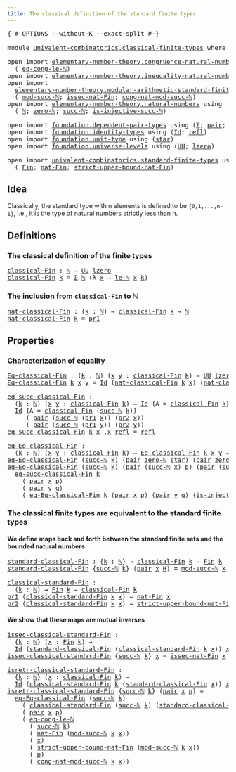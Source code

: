 ```yaml
---
title: The classical definition of the standard finite types
---
```


<pre class="Agda"><a id="79" class="Symbol">{-#</a> <a id="83" class="Keyword">OPTIONS</a> <a id="91" class="Pragma">--without-K</a> <a id="103" class="Pragma">--exact-split</a> <a id="117" class="Symbol">#-}</a>

<a id="122" class="Keyword">module</a> <a id="129" href="univalent-combinatorics.classical-finite-types.html" class="Module">univalent-combinatorics.classical-finite-types</a> <a id="176" class="Keyword">where</a>

<a id="183" class="Keyword">open</a> <a id="188" class="Keyword">import</a> <a id="195" href="elementary-number-theory.congruence-natural-numbers.html" class="Module">elementary-number-theory.congruence-natural-numbers</a> <a id="247" class="Keyword">using</a>
  <a id="255" class="Symbol">(</a> <a id="257" href="elementary-number-theory.congruence-natural-numbers.html#4336" class="Function">eq-cong-le-ℕ</a><a id="269" class="Symbol">)</a>
<a id="271" class="Keyword">open</a> <a id="276" class="Keyword">import</a> <a id="283" href="elementary-number-theory.inequality-natural-numbers.html" class="Module">elementary-number-theory.inequality-natural-numbers</a> <a id="335" class="Keyword">using</a> <a id="341" class="Symbol">(</a><a id="342" href="elementary-number-theory.inequality-natural-numbers.html#2066" class="Function">le-ℕ</a><a id="346" class="Symbol">)</a>
<a id="348" class="Keyword">open</a> <a id="353" class="Keyword">import</a>
  <a id="362" href="elementary-number-theory.modular-arithmetic-standard-finite-types.html" class="Module">elementary-number-theory.modular-arithmetic-standard-finite-types</a> <a id="428" class="Keyword">using</a>
  <a id="436" class="Symbol">(</a> <a id="438" href="elementary-number-theory.modular-arithmetic-standard-finite-types.html#2873" class="Function">mod-succ-ℕ</a><a id="448" class="Symbol">;</a> <a id="450" href="elementary-number-theory.modular-arithmetic-standard-finite-types.html#5492" class="Function">issec-nat-Fin</a><a id="463" class="Symbol">;</a> <a id="465" href="elementary-number-theory.modular-arithmetic-standard-finite-types.html#3580" class="Function">cong-nat-mod-succ-ℕ</a><a id="484" class="Symbol">)</a>
<a id="486" class="Keyword">open</a> <a id="491" class="Keyword">import</a> <a id="498" href="elementary-number-theory.natural-numbers.html" class="Module">elementary-number-theory.natural-numbers</a> <a id="539" class="Keyword">using</a>
  <a id="547" class="Symbol">(</a> <a id="549" href="elementary-number-theory.natural-numbers.html#1444" class="Datatype">ℕ</a><a id="550" class="Symbol">;</a> <a id="552" href="elementary-number-theory.natural-numbers.html#1465" class="InductiveConstructor">zero-ℕ</a><a id="558" class="Symbol">;</a> <a id="560" href="elementary-number-theory.natural-numbers.html#1478" class="InductiveConstructor">succ-ℕ</a><a id="566" class="Symbol">;</a> <a id="568" href="elementary-number-theory.natural-numbers.html#2693" class="Function">is-injective-succ-ℕ</a><a id="587" class="Symbol">)</a>

<a id="590" class="Keyword">open</a> <a id="595" class="Keyword">import</a> <a id="602" href="foundation.dependent-pair-types.html" class="Module">foundation.dependent-pair-types</a> <a id="634" class="Keyword">using</a> <a id="640" class="Symbol">(</a><a id="641" href="foundation-core.dependent-pair-types.html#502" class="Record">Σ</a><a id="642" class="Symbol">;</a> <a id="644" href="foundation-core.dependent-pair-types.html#575" class="InductiveConstructor">pair</a><a id="648" class="Symbol">;</a> <a id="650" href="foundation-core.dependent-pair-types.html#592" class="Field">pr1</a><a id="653" class="Symbol">;</a> <a id="655" href="foundation-core.dependent-pair-types.html#604" class="Field">pr2</a><a id="658" class="Symbol">)</a>
<a id="660" class="Keyword">open</a> <a id="665" class="Keyword">import</a> <a id="672" href="foundation.identity-types.html" class="Module">foundation.identity-types</a> <a id="698" class="Keyword">using</a> <a id="704" class="Symbol">(</a><a id="705" href="foundation-core.identity-types.html#641" class="Datatype">Id</a><a id="707" class="Symbol">;</a> <a id="709" href="foundation-core.identity-types.html#694" class="InductiveConstructor">refl</a><a id="713" class="Symbol">)</a>
<a id="715" class="Keyword">open</a> <a id="720" class="Keyword">import</a> <a id="727" href="foundation.unit-type.html" class="Module">foundation.unit-type</a> <a id="748" class="Keyword">using</a> <a id="754" class="Symbol">(</a><a id="755" href="foundation.unit-type.html#999" class="InductiveConstructor">star</a><a id="759" class="Symbol">)</a>
<a id="761" class="Keyword">open</a> <a id="766" class="Keyword">import</a> <a id="773" href="foundation.universe-levels.html" class="Module">foundation.universe-levels</a> <a id="800" class="Keyword">using</a> <a id="806" class="Symbol">(</a><a id="807" href="foundation-core.universe-levels.html#222" class="Primitive">UU</a><a id="809" class="Symbol">;</a> <a id="811" href="Agda.Primitive.html#764" class="Primitive">lzero</a><a id="816" class="Symbol">)</a>

<a id="819" class="Keyword">open</a> <a id="824" class="Keyword">import</a> <a id="831" href="univalent-combinatorics.standard-finite-types.html" class="Module">univalent-combinatorics.standard-finite-types</a> <a id="877" class="Keyword">using</a>
  <a id="885" class="Symbol">(</a> <a id="887" href="univalent-combinatorics.standard-finite-types.html#2149" class="Function">Fin</a><a id="890" class="Symbol">;</a> <a id="892" href="univalent-combinatorics.standard-finite-types.html#5670" class="Function">nat-Fin</a><a id="899" class="Symbol">;</a> <a id="901" href="univalent-combinatorics.standard-finite-types.html#5771" class="Function">strict-upper-bound-nat-Fin</a><a id="927" class="Symbol">)</a>
</pre>
## Idea

Classically, the standard type with n elements is defined to be `{0,1,...,n-1}`, i.e., it is the type of natural numbers strictly less than n.

## Definitions

### The classical definition of the finite types

<pre class="Agda"><a id="classical-Fin"></a><a id="1161" href="univalent-combinatorics.classical-finite-types.html#1161" class="Function">classical-Fin</a> <a id="1175" class="Symbol">:</a> <a id="1177" href="elementary-number-theory.natural-numbers.html#1444" class="Datatype">ℕ</a> <a id="1179" class="Symbol">→</a> <a id="1181" href="foundation-core.universe-levels.html#222" class="Primitive">UU</a> <a id="1184" href="Agda.Primitive.html#764" class="Primitive">lzero</a>
<a id="1190" href="univalent-combinatorics.classical-finite-types.html#1161" class="Function">classical-Fin</a> <a id="1204" href="univalent-combinatorics.classical-finite-types.html#1204" class="Bound">k</a> <a id="1206" class="Symbol">=</a> <a id="1208" href="foundation-core.dependent-pair-types.html#502" class="Record">Σ</a> <a id="1210" href="elementary-number-theory.natural-numbers.html#1444" class="Datatype">ℕ</a> <a id="1212" class="Symbol">(λ</a> <a id="1215" href="univalent-combinatorics.classical-finite-types.html#1215" class="Bound">x</a> <a id="1217" class="Symbol">→</a> <a id="1219" href="elementary-number-theory.inequality-natural-numbers.html#2066" class="Function">le-ℕ</a> <a id="1224" href="univalent-combinatorics.classical-finite-types.html#1215" class="Bound">x</a> <a id="1226" href="univalent-combinatorics.classical-finite-types.html#1204" class="Bound">k</a><a id="1227" class="Symbol">)</a>
</pre>
### The inclusion from `classical-Fin` to ℕ

<pre class="Agda"><a id="nat-classical-Fin"></a><a id="1287" href="univalent-combinatorics.classical-finite-types.html#1287" class="Function">nat-classical-Fin</a> <a id="1305" class="Symbol">:</a> <a id="1307" class="Symbol">(</a><a id="1308" href="univalent-combinatorics.classical-finite-types.html#1308" class="Bound">k</a> <a id="1310" class="Symbol">:</a> <a id="1312" href="elementary-number-theory.natural-numbers.html#1444" class="Datatype">ℕ</a><a id="1313" class="Symbol">)</a> <a id="1315" class="Symbol">→</a> <a id="1317" href="univalent-combinatorics.classical-finite-types.html#1161" class="Function">classical-Fin</a> <a id="1331" href="univalent-combinatorics.classical-finite-types.html#1308" class="Bound">k</a> <a id="1333" class="Symbol">→</a> <a id="1335" href="elementary-number-theory.natural-numbers.html#1444" class="Datatype">ℕ</a>
<a id="1337" href="univalent-combinatorics.classical-finite-types.html#1287" class="Function">nat-classical-Fin</a> <a id="1355" href="univalent-combinatorics.classical-finite-types.html#1355" class="Bound">k</a> <a id="1357" class="Symbol">=</a> <a id="1359" href="foundation-core.dependent-pair-types.html#592" class="Field">pr1</a>
</pre>
## Properties

### Characterization of equality

<pre class="Agda"><a id="Eq-classical-Fin"></a><a id="1425" href="univalent-combinatorics.classical-finite-types.html#1425" class="Function">Eq-classical-Fin</a> <a id="1442" class="Symbol">:</a> <a id="1444" class="Symbol">(</a><a id="1445" href="univalent-combinatorics.classical-finite-types.html#1445" class="Bound">k</a> <a id="1447" class="Symbol">:</a> <a id="1449" href="elementary-number-theory.natural-numbers.html#1444" class="Datatype">ℕ</a><a id="1450" class="Symbol">)</a> <a id="1452" class="Symbol">(</a><a id="1453" href="univalent-combinatorics.classical-finite-types.html#1453" class="Bound">x</a> <a id="1455" href="univalent-combinatorics.classical-finite-types.html#1455" class="Bound">y</a> <a id="1457" class="Symbol">:</a> <a id="1459" href="univalent-combinatorics.classical-finite-types.html#1161" class="Function">classical-Fin</a> <a id="1473" href="univalent-combinatorics.classical-finite-types.html#1445" class="Bound">k</a><a id="1474" class="Symbol">)</a> <a id="1476" class="Symbol">→</a> <a id="1478" href="foundation-core.universe-levels.html#222" class="Primitive">UU</a> <a id="1481" href="Agda.Primitive.html#764" class="Primitive">lzero</a>
<a id="1487" href="univalent-combinatorics.classical-finite-types.html#1425" class="Function">Eq-classical-Fin</a> <a id="1504" href="univalent-combinatorics.classical-finite-types.html#1504" class="Bound">k</a> <a id="1506" href="univalent-combinatorics.classical-finite-types.html#1506" class="Bound">x</a> <a id="1508" href="univalent-combinatorics.classical-finite-types.html#1508" class="Bound">y</a> <a id="1510" class="Symbol">=</a> <a id="1512" href="foundation-core.identity-types.html#641" class="Datatype">Id</a> <a id="1515" class="Symbol">(</a><a id="1516" href="univalent-combinatorics.classical-finite-types.html#1287" class="Function">nat-classical-Fin</a> <a id="1534" href="univalent-combinatorics.classical-finite-types.html#1504" class="Bound">k</a> <a id="1536" href="univalent-combinatorics.classical-finite-types.html#1506" class="Bound">x</a><a id="1537" class="Symbol">)</a> <a id="1539" class="Symbol">(</a><a id="1540" href="univalent-combinatorics.classical-finite-types.html#1287" class="Function">nat-classical-Fin</a> <a id="1558" href="univalent-combinatorics.classical-finite-types.html#1504" class="Bound">k</a> <a id="1560" href="univalent-combinatorics.classical-finite-types.html#1508" class="Bound">y</a><a id="1561" class="Symbol">)</a>

<a id="eq-succ-classical-Fin"></a><a id="1564" href="univalent-combinatorics.classical-finite-types.html#1564" class="Function">eq-succ-classical-Fin</a> <a id="1586" class="Symbol">:</a>
  <a id="1590" class="Symbol">(</a><a id="1591" href="univalent-combinatorics.classical-finite-types.html#1591" class="Bound">k</a> <a id="1593" class="Symbol">:</a> <a id="1595" href="elementary-number-theory.natural-numbers.html#1444" class="Datatype">ℕ</a><a id="1596" class="Symbol">)</a> <a id="1598" class="Symbol">(</a><a id="1599" href="univalent-combinatorics.classical-finite-types.html#1599" class="Bound">x</a> <a id="1601" href="univalent-combinatorics.classical-finite-types.html#1601" class="Bound">y</a> <a id="1603" class="Symbol">:</a> <a id="1605" href="univalent-combinatorics.classical-finite-types.html#1161" class="Function">classical-Fin</a> <a id="1619" href="univalent-combinatorics.classical-finite-types.html#1591" class="Bound">k</a><a id="1620" class="Symbol">)</a> <a id="1622" class="Symbol">→</a> <a id="1624" href="foundation-core.identity-types.html#641" class="Datatype">Id</a> <a id="1627" class="Symbol">{</a><a id="1628" class="Argument">A</a> <a id="1630" class="Symbol">=</a> <a id="1632" href="univalent-combinatorics.classical-finite-types.html#1161" class="Function">classical-Fin</a> <a id="1646" href="univalent-combinatorics.classical-finite-types.html#1591" class="Bound">k</a><a id="1647" class="Symbol">}</a> <a id="1649" href="univalent-combinatorics.classical-finite-types.html#1599" class="Bound">x</a> <a id="1651" href="univalent-combinatorics.classical-finite-types.html#1601" class="Bound">y</a> <a id="1653" class="Symbol">→</a>
  <a id="1657" href="foundation-core.identity-types.html#641" class="Datatype">Id</a> <a id="1660" class="Symbol">{</a><a id="1661" class="Argument">A</a> <a id="1663" class="Symbol">=</a> <a id="1665" href="univalent-combinatorics.classical-finite-types.html#1161" class="Function">classical-Fin</a> <a id="1679" class="Symbol">(</a><a id="1680" href="elementary-number-theory.natural-numbers.html#1478" class="InductiveConstructor">succ-ℕ</a> <a id="1687" href="univalent-combinatorics.classical-finite-types.html#1591" class="Bound">k</a><a id="1688" class="Symbol">)}</a>
     <a id="1696" class="Symbol">(</a> <a id="1698" href="foundation-core.dependent-pair-types.html#575" class="InductiveConstructor">pair</a> <a id="1703" class="Symbol">(</a><a id="1704" href="elementary-number-theory.natural-numbers.html#1478" class="InductiveConstructor">succ-ℕ</a> <a id="1711" class="Symbol">(</a><a id="1712" href="foundation-core.dependent-pair-types.html#592" class="Field">pr1</a> <a id="1716" href="univalent-combinatorics.classical-finite-types.html#1599" class="Bound">x</a><a id="1717" class="Symbol">))</a> <a id="1720" class="Symbol">(</a><a id="1721" href="foundation-core.dependent-pair-types.html#604" class="Field">pr2</a> <a id="1725" href="univalent-combinatorics.classical-finite-types.html#1599" class="Bound">x</a><a id="1726" class="Symbol">))</a>
     <a id="1734" class="Symbol">(</a> <a id="1736" href="foundation-core.dependent-pair-types.html#575" class="InductiveConstructor">pair</a> <a id="1741" class="Symbol">(</a><a id="1742" href="elementary-number-theory.natural-numbers.html#1478" class="InductiveConstructor">succ-ℕ</a> <a id="1749" class="Symbol">(</a><a id="1750" href="foundation-core.dependent-pair-types.html#592" class="Field">pr1</a> <a id="1754" href="univalent-combinatorics.classical-finite-types.html#1601" class="Bound">y</a><a id="1755" class="Symbol">))</a> <a id="1758" class="Symbol">(</a><a id="1759" href="foundation-core.dependent-pair-types.html#604" class="Field">pr2</a> <a id="1763" href="univalent-combinatorics.classical-finite-types.html#1601" class="Bound">y</a><a id="1764" class="Symbol">))</a>
<a id="1767" href="univalent-combinatorics.classical-finite-types.html#1564" class="Function">eq-succ-classical-Fin</a> <a id="1789" href="univalent-combinatorics.classical-finite-types.html#1789" class="Bound">k</a> <a id="1791" href="univalent-combinatorics.classical-finite-types.html#1791" class="Bound">x</a> <a id="1793" class="DottedPattern Symbol">.</a><a id="1794" href="univalent-combinatorics.classical-finite-types.html#1791" class="DottedPattern Bound">x</a> <a id="1796" href="foundation-core.identity-types.html#694" class="InductiveConstructor">refl</a> <a id="1801" class="Symbol">=</a> <a id="1803" href="foundation-core.identity-types.html#694" class="InductiveConstructor">refl</a>

<a id="eq-Eq-classical-Fin"></a><a id="1809" href="univalent-combinatorics.classical-finite-types.html#1809" class="Function">eq-Eq-classical-Fin</a> <a id="1829" class="Symbol">:</a>
  <a id="1833" class="Symbol">(</a><a id="1834" href="univalent-combinatorics.classical-finite-types.html#1834" class="Bound">k</a> <a id="1836" class="Symbol">:</a> <a id="1838" href="elementary-number-theory.natural-numbers.html#1444" class="Datatype">ℕ</a><a id="1839" class="Symbol">)</a> <a id="1841" class="Symbol">(</a><a id="1842" href="univalent-combinatorics.classical-finite-types.html#1842" class="Bound">x</a> <a id="1844" href="univalent-combinatorics.classical-finite-types.html#1844" class="Bound">y</a> <a id="1846" class="Symbol">:</a> <a id="1848" href="univalent-combinatorics.classical-finite-types.html#1161" class="Function">classical-Fin</a> <a id="1862" href="univalent-combinatorics.classical-finite-types.html#1834" class="Bound">k</a><a id="1863" class="Symbol">)</a> <a id="1865" class="Symbol">→</a> <a id="1867" href="univalent-combinatorics.classical-finite-types.html#1425" class="Function">Eq-classical-Fin</a> <a id="1884" href="univalent-combinatorics.classical-finite-types.html#1834" class="Bound">k</a> <a id="1886" href="univalent-combinatorics.classical-finite-types.html#1842" class="Bound">x</a> <a id="1888" href="univalent-combinatorics.classical-finite-types.html#1844" class="Bound">y</a> <a id="1890" class="Symbol">→</a> <a id="1892" href="foundation-core.identity-types.html#641" class="Datatype">Id</a> <a id="1895" href="univalent-combinatorics.classical-finite-types.html#1842" class="Bound">x</a> <a id="1897" href="univalent-combinatorics.classical-finite-types.html#1844" class="Bound">y</a>
<a id="1899" href="univalent-combinatorics.classical-finite-types.html#1809" class="Function">eq-Eq-classical-Fin</a> <a id="1919" class="Symbol">(</a><a id="1920" href="elementary-number-theory.natural-numbers.html#1478" class="InductiveConstructor">succ-ℕ</a> <a id="1927" href="univalent-combinatorics.classical-finite-types.html#1927" class="Bound">k</a><a id="1928" class="Symbol">)</a> <a id="1930" class="Symbol">(</a><a id="1931" href="foundation-core.dependent-pair-types.html#575" class="InductiveConstructor">pair</a> <a id="1936" href="elementary-number-theory.natural-numbers.html#1465" class="InductiveConstructor">zero-ℕ</a> <a id="1943" href="foundation.unit-type.html#999" class="InductiveConstructor">star</a><a id="1947" class="Symbol">)</a> <a id="1949" class="Symbol">(</a><a id="1950" href="foundation-core.dependent-pair-types.html#575" class="InductiveConstructor">pair</a> <a id="1955" href="elementary-number-theory.natural-numbers.html#1465" class="InductiveConstructor">zero-ℕ</a> <a id="1962" href="foundation.unit-type.html#999" class="InductiveConstructor">star</a><a id="1966" class="Symbol">)</a> <a id="1968" href="univalent-combinatorics.classical-finite-types.html#1968" class="Bound">e</a> <a id="1970" class="Symbol">=</a> <a id="1972" href="foundation-core.identity-types.html#694" class="InductiveConstructor">refl</a>
<a id="1977" href="univalent-combinatorics.classical-finite-types.html#1809" class="Function">eq-Eq-classical-Fin</a> <a id="1997" class="Symbol">(</a><a id="1998" href="elementary-number-theory.natural-numbers.html#1478" class="InductiveConstructor">succ-ℕ</a> <a id="2005" href="univalent-combinatorics.classical-finite-types.html#2005" class="Bound">k</a><a id="2006" class="Symbol">)</a> <a id="2008" class="Symbol">(</a><a id="2009" href="foundation-core.dependent-pair-types.html#575" class="InductiveConstructor">pair</a> <a id="2014" class="Symbol">(</a><a id="2015" href="elementary-number-theory.natural-numbers.html#1478" class="InductiveConstructor">succ-ℕ</a> <a id="2022" href="univalent-combinatorics.classical-finite-types.html#2022" class="Bound">x</a><a id="2023" class="Symbol">)</a> <a id="2025" href="univalent-combinatorics.classical-finite-types.html#2025" class="Bound">p</a><a id="2026" class="Symbol">)</a> <a id="2028" class="Symbol">(</a><a id="2029" href="foundation-core.dependent-pair-types.html#575" class="InductiveConstructor">pair</a> <a id="2034" class="Symbol">(</a><a id="2035" href="elementary-number-theory.natural-numbers.html#1478" class="InductiveConstructor">succ-ℕ</a> <a id="2042" href="univalent-combinatorics.classical-finite-types.html#2042" class="Bound">y</a><a id="2043" class="Symbol">)</a> <a id="2045" href="univalent-combinatorics.classical-finite-types.html#2045" class="Bound">q</a><a id="2046" class="Symbol">)</a> <a id="2048" href="univalent-combinatorics.classical-finite-types.html#2048" class="Bound">e</a> <a id="2050" class="Symbol">=</a>
  <a id="2054" href="univalent-combinatorics.classical-finite-types.html#1564" class="Function">eq-succ-classical-Fin</a> <a id="2076" href="univalent-combinatorics.classical-finite-types.html#2005" class="Bound">k</a>
    <a id="2082" class="Symbol">(</a> <a id="2084" href="foundation-core.dependent-pair-types.html#575" class="InductiveConstructor">pair</a> <a id="2089" href="univalent-combinatorics.classical-finite-types.html#2022" class="Bound">x</a> <a id="2091" href="univalent-combinatorics.classical-finite-types.html#2025" class="Bound">p</a><a id="2092" class="Symbol">)</a>
    <a id="2098" class="Symbol">(</a> <a id="2100" href="foundation-core.dependent-pair-types.html#575" class="InductiveConstructor">pair</a> <a id="2105" href="univalent-combinatorics.classical-finite-types.html#2042" class="Bound">y</a> <a id="2107" href="univalent-combinatorics.classical-finite-types.html#2045" class="Bound">q</a><a id="2108" class="Symbol">)</a>
    <a id="2114" class="Symbol">(</a> <a id="2116" href="univalent-combinatorics.classical-finite-types.html#1809" class="Function">eq-Eq-classical-Fin</a> <a id="2136" href="univalent-combinatorics.classical-finite-types.html#2005" class="Bound">k</a> <a id="2138" class="Symbol">(</a><a id="2139" href="foundation-core.dependent-pair-types.html#575" class="InductiveConstructor">pair</a> <a id="2144" href="univalent-combinatorics.classical-finite-types.html#2022" class="Bound">x</a> <a id="2146" href="univalent-combinatorics.classical-finite-types.html#2025" class="Bound">p</a><a id="2147" class="Symbol">)</a> <a id="2149" class="Symbol">(</a><a id="2150" href="foundation-core.dependent-pair-types.html#575" class="InductiveConstructor">pair</a> <a id="2155" href="univalent-combinatorics.classical-finite-types.html#2042" class="Bound">y</a> <a id="2157" href="univalent-combinatorics.classical-finite-types.html#2045" class="Bound">q</a><a id="2158" class="Symbol">)</a> <a id="2160" class="Symbol">(</a><a id="2161" href="elementary-number-theory.natural-numbers.html#2693" class="Function">is-injective-succ-ℕ</a> <a id="2181" href="univalent-combinatorics.classical-finite-types.html#2048" class="Bound">e</a><a id="2182" class="Symbol">))</a>
</pre>
### The classical finite types are equivalent to the standard finite types

#### We define maps back and forth between the standard finite sets and the bounded natural numbers

<pre class="Agda"><a id="standard-classical-Fin"></a><a id="2375" href="univalent-combinatorics.classical-finite-types.html#2375" class="Function">standard-classical-Fin</a> <a id="2398" class="Symbol">:</a> <a id="2400" class="Symbol">{</a><a id="2401" href="univalent-combinatorics.classical-finite-types.html#2401" class="Bound">k</a> <a id="2403" class="Symbol">:</a> <a id="2405" href="elementary-number-theory.natural-numbers.html#1444" class="Datatype">ℕ</a><a id="2406" class="Symbol">}</a> <a id="2408" class="Symbol">→</a> <a id="2410" href="univalent-combinatorics.classical-finite-types.html#1161" class="Function">classical-Fin</a> <a id="2424" href="univalent-combinatorics.classical-finite-types.html#2401" class="Bound">k</a> <a id="2426" class="Symbol">→</a> <a id="2428" href="univalent-combinatorics.standard-finite-types.html#2149" class="Function">Fin</a> <a id="2432" href="univalent-combinatorics.classical-finite-types.html#2401" class="Bound">k</a>
<a id="2434" href="univalent-combinatorics.classical-finite-types.html#2375" class="Function">standard-classical-Fin</a> <a id="2457" class="Symbol">{</a><a id="2458" href="elementary-number-theory.natural-numbers.html#1478" class="InductiveConstructor">succ-ℕ</a> <a id="2465" href="univalent-combinatorics.classical-finite-types.html#2465" class="Bound">k</a><a id="2466" class="Symbol">}</a> <a id="2468" class="Symbol">(</a><a id="2469" href="foundation-core.dependent-pair-types.html#575" class="InductiveConstructor">pair</a> <a id="2474" href="univalent-combinatorics.classical-finite-types.html#2474" class="Bound">x</a> <a id="2476" href="univalent-combinatorics.classical-finite-types.html#2476" class="Bound">H</a><a id="2477" class="Symbol">)</a> <a id="2479" class="Symbol">=</a> <a id="2481" href="elementary-number-theory.modular-arithmetic-standard-finite-types.html#2873" class="Function">mod-succ-ℕ</a> <a id="2492" href="univalent-combinatorics.classical-finite-types.html#2465" class="Bound">k</a> <a id="2494" href="univalent-combinatorics.classical-finite-types.html#2474" class="Bound">x</a>

<a id="classical-standard-Fin"></a><a id="2497" href="univalent-combinatorics.classical-finite-types.html#2497" class="Function">classical-standard-Fin</a> <a id="2520" class="Symbol">:</a>
  <a id="2524" class="Symbol">(</a><a id="2525" href="univalent-combinatorics.classical-finite-types.html#2525" class="Bound">k</a> <a id="2527" class="Symbol">:</a> <a id="2529" href="elementary-number-theory.natural-numbers.html#1444" class="Datatype">ℕ</a><a id="2530" class="Symbol">)</a> <a id="2532" class="Symbol">→</a> <a id="2534" href="univalent-combinatorics.standard-finite-types.html#2149" class="Function">Fin</a> <a id="2538" href="univalent-combinatorics.classical-finite-types.html#2525" class="Bound">k</a> <a id="2540" class="Symbol">→</a> <a id="2542" href="univalent-combinatorics.classical-finite-types.html#1161" class="Function">classical-Fin</a> <a id="2556" href="univalent-combinatorics.classical-finite-types.html#2525" class="Bound">k</a>
<a id="2558" href="foundation-core.dependent-pair-types.html#592" class="Field">pr1</a> <a id="2562" class="Symbol">(</a><a id="2563" href="univalent-combinatorics.classical-finite-types.html#2497" class="Function">classical-standard-Fin</a> <a id="2586" href="univalent-combinatorics.classical-finite-types.html#2586" class="Bound">k</a> <a id="2588" href="univalent-combinatorics.classical-finite-types.html#2588" class="Bound">x</a><a id="2589" class="Symbol">)</a> <a id="2591" class="Symbol">=</a> <a id="2593" href="univalent-combinatorics.standard-finite-types.html#5670" class="Function">nat-Fin</a> <a id="2601" href="univalent-combinatorics.classical-finite-types.html#2588" class="Bound">x</a>
<a id="2603" href="foundation-core.dependent-pair-types.html#604" class="Field">pr2</a> <a id="2607" class="Symbol">(</a><a id="2608" href="univalent-combinatorics.classical-finite-types.html#2497" class="Function">classical-standard-Fin</a> <a id="2631" href="univalent-combinatorics.classical-finite-types.html#2631" class="Bound">k</a> <a id="2633" href="univalent-combinatorics.classical-finite-types.html#2633" class="Bound">x</a><a id="2634" class="Symbol">)</a> <a id="2636" class="Symbol">=</a> <a id="2638" href="univalent-combinatorics.standard-finite-types.html#5771" class="Function">strict-upper-bound-nat-Fin</a> <a id="2665" href="univalent-combinatorics.classical-finite-types.html#2633" class="Bound">x</a>
</pre>
#### We show that these maps are mutual inverses

<pre class="Agda"><a id="issec-classical-standard-Fin"></a><a id="2730" href="univalent-combinatorics.classical-finite-types.html#2730" class="Function">issec-classical-standard-Fin</a> <a id="2759" class="Symbol">:</a>
  <a id="2763" class="Symbol">{</a><a id="2764" href="univalent-combinatorics.classical-finite-types.html#2764" class="Bound">k</a> <a id="2766" class="Symbol">:</a> <a id="2768" href="elementary-number-theory.natural-numbers.html#1444" class="Datatype">ℕ</a><a id="2769" class="Symbol">}</a> <a id="2771" class="Symbol">(</a><a id="2772" href="univalent-combinatorics.classical-finite-types.html#2772" class="Bound">x</a> <a id="2774" class="Symbol">:</a> <a id="2776" href="univalent-combinatorics.standard-finite-types.html#2149" class="Function">Fin</a> <a id="2780" href="univalent-combinatorics.classical-finite-types.html#2764" class="Bound">k</a><a id="2781" class="Symbol">)</a> <a id="2783" class="Symbol">→</a>
  <a id="2787" href="foundation-core.identity-types.html#641" class="Datatype">Id</a> <a id="2790" class="Symbol">(</a><a id="2791" href="univalent-combinatorics.classical-finite-types.html#2375" class="Function">standard-classical-Fin</a> <a id="2814" class="Symbol">(</a><a id="2815" href="univalent-combinatorics.classical-finite-types.html#2497" class="Function">classical-standard-Fin</a> <a id="2838" href="univalent-combinatorics.classical-finite-types.html#2764" class="Bound">k</a> <a id="2840" href="univalent-combinatorics.classical-finite-types.html#2772" class="Bound">x</a><a id="2841" class="Symbol">))</a> <a id="2844" href="univalent-combinatorics.classical-finite-types.html#2772" class="Bound">x</a>
<a id="2846" href="univalent-combinatorics.classical-finite-types.html#2730" class="Function">issec-classical-standard-Fin</a> <a id="2875" class="Symbol">{</a><a id="2876" href="elementary-number-theory.natural-numbers.html#1478" class="InductiveConstructor">succ-ℕ</a> <a id="2883" href="univalent-combinatorics.classical-finite-types.html#2883" class="Bound">k</a><a id="2884" class="Symbol">}</a> <a id="2886" href="univalent-combinatorics.classical-finite-types.html#2886" class="Bound">x</a> <a id="2888" class="Symbol">=</a> <a id="2890" href="elementary-number-theory.modular-arithmetic-standard-finite-types.html#5492" class="Function">issec-nat-Fin</a> <a id="2904" href="univalent-combinatorics.classical-finite-types.html#2886" class="Bound">x</a>

<a id="isretr-classical-standard-Fin"></a><a id="2907" href="univalent-combinatorics.classical-finite-types.html#2907" class="Function">isretr-classical-standard-Fin</a> <a id="2937" class="Symbol">:</a>
  <a id="2941" class="Symbol">{</a><a id="2942" href="univalent-combinatorics.classical-finite-types.html#2942" class="Bound">k</a> <a id="2944" class="Symbol">:</a> <a id="2946" href="elementary-number-theory.natural-numbers.html#1444" class="Datatype">ℕ</a><a id="2947" class="Symbol">}</a> <a id="2949" class="Symbol">(</a><a id="2950" href="univalent-combinatorics.classical-finite-types.html#2950" class="Bound">x</a> <a id="2952" class="Symbol">:</a> <a id="2954" href="univalent-combinatorics.classical-finite-types.html#1161" class="Function">classical-Fin</a> <a id="2968" href="univalent-combinatorics.classical-finite-types.html#2942" class="Bound">k</a><a id="2969" class="Symbol">)</a> <a id="2971" class="Symbol">→</a>
  <a id="2975" href="foundation-core.identity-types.html#641" class="Datatype">Id</a> <a id="2978" class="Symbol">(</a><a id="2979" href="univalent-combinatorics.classical-finite-types.html#2497" class="Function">classical-standard-Fin</a> <a id="3002" href="univalent-combinatorics.classical-finite-types.html#2942" class="Bound">k</a> <a id="3004" class="Symbol">(</a><a id="3005" href="univalent-combinatorics.classical-finite-types.html#2375" class="Function">standard-classical-Fin</a> <a id="3028" href="univalent-combinatorics.classical-finite-types.html#2950" class="Bound">x</a><a id="3029" class="Symbol">))</a> <a id="3032" href="univalent-combinatorics.classical-finite-types.html#2950" class="Bound">x</a>
<a id="3034" href="univalent-combinatorics.classical-finite-types.html#2907" class="Function">isretr-classical-standard-Fin</a> <a id="3064" class="Symbol">{</a><a id="3065" href="elementary-number-theory.natural-numbers.html#1478" class="InductiveConstructor">succ-ℕ</a> <a id="3072" href="univalent-combinatorics.classical-finite-types.html#3072" class="Bound">k</a><a id="3073" class="Symbol">}</a> <a id="3075" class="Symbol">(</a><a id="3076" href="foundation-core.dependent-pair-types.html#575" class="InductiveConstructor">pair</a> <a id="3081" href="univalent-combinatorics.classical-finite-types.html#3081" class="Bound">x</a> <a id="3083" href="univalent-combinatorics.classical-finite-types.html#3083" class="Bound">p</a><a id="3084" class="Symbol">)</a> <a id="3086" class="Symbol">=</a>
  <a id="3090" href="univalent-combinatorics.classical-finite-types.html#1809" class="Function">eq-Eq-classical-Fin</a> <a id="3110" class="Symbol">(</a><a id="3111" href="elementary-number-theory.natural-numbers.html#1478" class="InductiveConstructor">succ-ℕ</a> <a id="3118" href="univalent-combinatorics.classical-finite-types.html#3072" class="Bound">k</a><a id="3119" class="Symbol">)</a>
    <a id="3125" class="Symbol">(</a> <a id="3127" href="univalent-combinatorics.classical-finite-types.html#2497" class="Function">classical-standard-Fin</a> <a id="3150" class="Symbol">(</a><a id="3151" href="elementary-number-theory.natural-numbers.html#1478" class="InductiveConstructor">succ-ℕ</a> <a id="3158" href="univalent-combinatorics.classical-finite-types.html#3072" class="Bound">k</a><a id="3159" class="Symbol">)</a> <a id="3161" class="Symbol">(</a><a id="3162" href="univalent-combinatorics.classical-finite-types.html#2375" class="Function">standard-classical-Fin</a> <a id="3185" class="Symbol">(</a><a id="3186" href="foundation-core.dependent-pair-types.html#575" class="InductiveConstructor">pair</a> <a id="3191" href="univalent-combinatorics.classical-finite-types.html#3081" class="Bound">x</a> <a id="3193" href="univalent-combinatorics.classical-finite-types.html#3083" class="Bound">p</a><a id="3194" class="Symbol">)))</a>
    <a id="3202" class="Symbol">(</a> <a id="3204" href="foundation-core.dependent-pair-types.html#575" class="InductiveConstructor">pair</a> <a id="3209" href="univalent-combinatorics.classical-finite-types.html#3081" class="Bound">x</a> <a id="3211" href="univalent-combinatorics.classical-finite-types.html#3083" class="Bound">p</a><a id="3212" class="Symbol">)</a>
    <a id="3218" class="Symbol">(</a> <a id="3220" href="elementary-number-theory.congruence-natural-numbers.html#4336" class="Function">eq-cong-le-ℕ</a>
      <a id="3239" class="Symbol">(</a> <a id="3241" href="elementary-number-theory.natural-numbers.html#1478" class="InductiveConstructor">succ-ℕ</a> <a id="3248" href="univalent-combinatorics.classical-finite-types.html#3072" class="Bound">k</a><a id="3249" class="Symbol">)</a>
      <a id="3257" class="Symbol">(</a> <a id="3259" href="univalent-combinatorics.standard-finite-types.html#5670" class="Function">nat-Fin</a> <a id="3267" class="Symbol">(</a><a id="3268" href="elementary-number-theory.modular-arithmetic-standard-finite-types.html#2873" class="Function">mod-succ-ℕ</a> <a id="3279" href="univalent-combinatorics.classical-finite-types.html#3072" class="Bound">k</a> <a id="3281" href="univalent-combinatorics.classical-finite-types.html#3081" class="Bound">x</a><a id="3282" class="Symbol">))</a>
      <a id="3291" class="Symbol">(</a> <a id="3293" href="univalent-combinatorics.classical-finite-types.html#3081" class="Bound">x</a><a id="3294" class="Symbol">)</a>
      <a id="3302" class="Symbol">(</a> <a id="3304" href="univalent-combinatorics.standard-finite-types.html#5771" class="Function">strict-upper-bound-nat-Fin</a> <a id="3331" class="Symbol">(</a><a id="3332" href="elementary-number-theory.modular-arithmetic-standard-finite-types.html#2873" class="Function">mod-succ-ℕ</a> <a id="3343" href="univalent-combinatorics.classical-finite-types.html#3072" class="Bound">k</a> <a id="3345" href="univalent-combinatorics.classical-finite-types.html#3081" class="Bound">x</a><a id="3346" class="Symbol">))</a>
      <a id="3355" class="Symbol">(</a> <a id="3357" href="univalent-combinatorics.classical-finite-types.html#3083" class="Bound">p</a><a id="3358" class="Symbol">)</a>
      <a id="3366" class="Symbol">(</a> <a id="3368" href="elementary-number-theory.modular-arithmetic-standard-finite-types.html#3580" class="Function">cong-nat-mod-succ-ℕ</a> <a id="3388" href="univalent-combinatorics.classical-finite-types.html#3072" class="Bound">k</a> <a id="3390" href="univalent-combinatorics.classical-finite-types.html#3081" class="Bound">x</a><a id="3391" class="Symbol">))</a>
</pre>